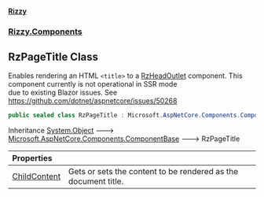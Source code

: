 #### [Rizzy](index 'index')
### [Rizzy.Components](Rizzy.Components 'Rizzy.Components')

## RzPageTitle Class

Enables rendering an HTML `<title>` to a [RzHeadOutlet](Rizzy.Components.RzHeadOutlet 'Rizzy.Components.RzHeadOutlet') component. This component currently is not operational in SSR mode  
due to existing Blazor issues.  See https://github.com/dotnet/aspnetcore/issues/50268

```csharp
public sealed class RzPageTitle : Microsoft.AspNetCore.Components.ComponentBase
```

Inheritance [System.Object](https://docs.microsoft.com/en-us/dotnet/api/System.Object 'System.Object') &#129106; [Microsoft.AspNetCore.Components.ComponentBase](https://docs.microsoft.com/en-us/dotnet/api/Microsoft.AspNetCore.Components.ComponentBase 'Microsoft.AspNetCore.Components.ComponentBase') &#129106; RzPageTitle

| Properties | |
| :--- | :--- |
| [ChildContent](Rizzy.Components.RzPageTitle.ChildContent 'Rizzy.Components.RzPageTitle.ChildContent') | Gets or sets the content to be rendered as the document title. |
